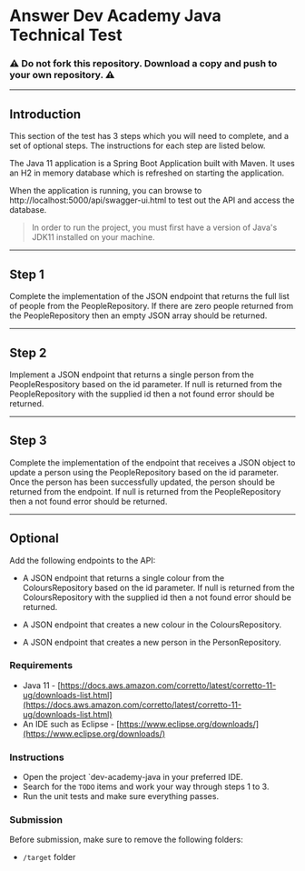 # Answer Dev Academy Java Technical Test

### ⚠️ **Do not fork** this repository. Download a copy and push to your own repository. ⚠️

----
## Introduction

This section of the test has 3 steps which you will need to complete, and a set of optional steps. The instructions for each step are listed below. 

The Java 11 application is a Spring Boot Application built with Maven. It uses an H2 in memory database which is refreshed on starting the application. 

When the application is running, you can browse to http://localhost:5000/api/swagger-ui.html to test out the API and access the database. 

> In order to run the project, you must first have a version of Java's JDK11 installed on your machine.

----
## Step 1
Complete the implementation of the JSON endpoint that returns the full list of people from the PeopleRepository. If there are zero people returned from the PeopleRepository then an empty JSON array should be returned. 

----
## Step 2
Implement a JSON endpoint that returns a single person from the PeopleRespository based on the id parameter. If null is returned from the PeopleRepository with the supplied id then a not found error should be returned.

----
## Step 3
Complete the implementation of the endpoint that receives a JSON object to update a person using the PeopleRepository based on the id parameter. Once the person has been successfully updated, the person should be returned from the endpoint. If null is returned from the PeopleRepository then a not found error should be returned. 

----
## Optional
Add the following endpoints to the API:

* A JSON endpoint that returns a single colour from the ColoursRepository based on the id parameter. If null is returned from the ColoursRepository with the supplied id then a not found error should be returned.

* A JSON endpoint that creates a new colour in the ColoursRepository. 

* A JSON endpoint that creates a new person in the PersonRepository. 

### **Requirements**

- Java 11 - [https://docs.aws.amazon.com/corretto/latest/corretto-11-ug/downloads-list.html](https://docs.aws.amazon.com/corretto/latest/corretto-11-ug/downloads-list.html)
- An IDE such as Eclipse - [https://www.eclipse.org/downloads/](https://www.eclipse.org/downloads/)

### **Instructions**

- Open the project `dev-academy-java in your preferred IDE.
- Search for the `TODO` items and work your way through steps 1 to 3.
- Run the unit tests and make sure everything passes.

### **Submission**

Before submission, make sure to remove the following folders:

- `/target` folder